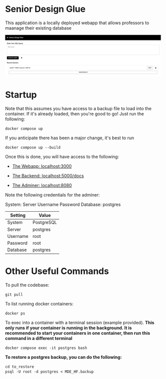 # Senior Design Glue

This application is a locally deployed webapp that allows professors to maanage their existing database

![example](/assets/query.png "Quick usage")


# Startup

Note that this assumes you have access to a backup file to load into the container. If it's already loaded, then you're good to go! Just run the following:

```
docker compose up
```

If you anticipate there has been a major change, it's best to run

```
docker compose up --build
```

Once this is done, you will have access to the following:

- [The Webapp: localhost:3000](http://localhost:3000)

- [The Backend: localhost:5000/docs](http://localhost:5000/docs)

- [The Adminer: localhost:8080](http://localhost:8080)

Note the following credentials for the adminer:

System:
Server
Username
Password
Database: postgres

| Setting  | Value      |
| -------- | -------    |
| System   | PostgreSQL |
| Server   | postgres   |
| Username | root       |
| Password | root       |
| Database | postgres   |


# Other Useful Commands

To pull the codebase:
```
git pull
```

To list running docker containers:
```
docker ps
```

To exec into a container with a terminal session (example provided). **This only runs if your container is running in the background. It is recommended to start your containers in one container, then run this command in a different terminal**
```
docker compose exec -it postgres bash
```

**To restore a postgres backup, you can do the following:**

```
cd to_restore
psql -U root -d postgres < MDE_HF.backup
```

